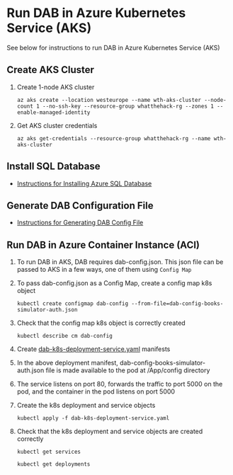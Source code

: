 # Run DAB in Azure Kubernetes Service (AKS)
See below for instructions to run DAB in Azure Kubernetes Service (AKS)

## Create AKS Cluster
1. Create 1-node AKS cluster

   `az aks create --location westeurope --name wth-aks-cluster --node-count 1 --no-ssh-key --resource-group whatthehack-rg --zones 1 --enable-managed-identity`
   
2. Get AKS cluster credentials

   `az aks get-credentials --resource-group whatthehack-rg --name wth-aks-cluster`

## Install SQL Database
* [Instructions for Installing Azure SQL Database](https://github.com/git-vp/azure-data-api-builder/blob/main/install-sql-db.md)

## Generate DAB Configuration File
* [Instructions for Generating DAB Config File](https://github.com/git-vp/azure-data-api-builder/blob/main/generate-dab-config.md)

## Run DAB in Azure Container Instance (ACI)
1. To run DAB in AKS, DAB requires dab-config.json. This json file can be passed to AKS in a few ways, one of them using `Config Map`
   
2. To pass dab-config.json as a Config Map, create a config map k8s object

   `kubectl create configmap dab-config --from-file=dab-config-books-simulator-auth.json`

3. Check that the config map k8s object is correctly created

   `kubectl describe cm dab-config`
   
4. Create [dab-k8s-deployment-service.yaml](https://github.com/git-vp/azure-data-api-builder/edit/main/dab-k8s-deployment-service.yaml) manifests

6. In the above deployment manifest, dab-config-books-simulator-auth.json file is made available to the pod at /App/config directory
7. The service listens on port 80, forwards the traffic to port 5000 on the pod, and the container in the pod listens on port 5000
8. Create the k8s deployment and service objects

   `kubectl apply -f dab-k8s-deployment-service.yaml`

9. Check that the k8s deployment and service objects are created correctly

   `kubectl get services`
   
   `kubectl get deployments`
   
